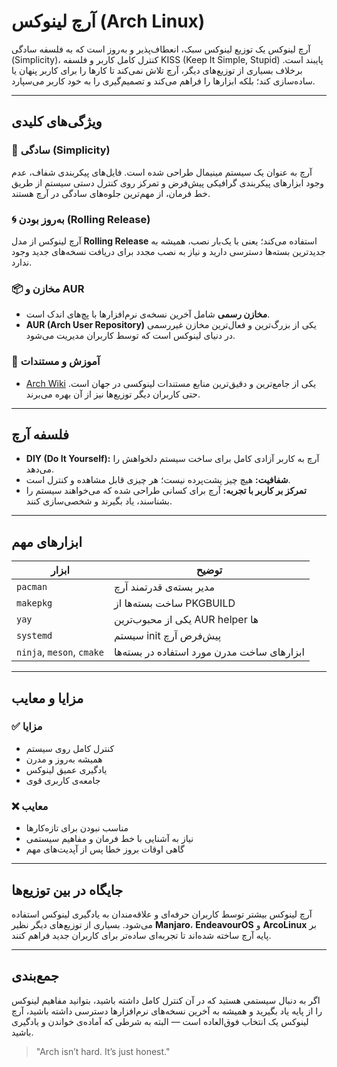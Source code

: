 # آرچ لینوکس (Arch Linux)

آرچ لینوکس یک توزیع لینوکس سبک، انعطاف‌پذیر و به‌روز است که به فلسفه سادگی (Simplicity)، کنترل کامل کاربر و فلسفه KISS (Keep It Simple, Stupid) پایبند است. برخلاف بسیاری از توزیع‌های دیگر، آرچ تلاش نمی‌کند تا کارها را برای کاربر پنهان یا ساده‌سازی کند؛ بلکه ابزارها را فراهم می‌کند و تصمیم‌گیری را به خود کاربر می‌سپارد.

---

## ویژگی‌های کلیدی

### 🎯 سادگی (Simplicity)
آرچ به عنوان یک سیستم مینیمال طراحی شده است. فایل‌های پیکربندی شفاف، عدم وجود ابزارهای پیکربندی گرافیکی پیش‌فرض و تمرکز روی کنترل دستی سیستم از طریق خط فرمان، از مهم‌ترین جلوه‌های سادگی در آرچ هستند.

### 🌀 به‌روز بودن (Rolling Release)
آرچ لینوکس از مدل **Rolling Release** استفاده می‌کند؛ یعنی با یک‌بار نصب، همیشه به جدیدترین بسته‌ها دسترسی دارید و نیاز به نصب مجدد برای دریافت نسخه‌های جدید وجود ندارد.

### 📦 مخازن و AUR
- **مخازن رسمی** شامل آخرین نسخه‌ی نرم‌افزارها با پچ‌های اندک است.
- **AUR (Arch User Repository)** یکی از بزرگ‌ترین و فعال‌ترین مخازن غیررسمی در دنیای لینوکس است که توسط کاربران مدیریت می‌شود.

### 🧠 آموزش و مستندات
- [Arch Wiki](https://wiki.archlinux.org/) یکی از جامع‌ترین و دقیق‌ترین منابع مستندات لینوکسی در جهان است. حتی کاربران دیگر توزیع‌ها نیز از آن بهره می‌برند.

---

## فلسفه آرچ

- **DIY (Do It Yourself):** آرچ به کاربر آزادی کامل برای ساخت سیستم دلخواهش را می‌دهد.
- **شفافیت:** هیچ چیز پشت‌پرده نیست؛ هر چیزی قابل مشاهده و کنترل است.
- **تمرکز بر کاربر با تجربه:** آرچ برای کسانی طراحی شده که می‌خواهند سیستم را بشناسند، یاد بگیرند و شخصی‌سازی کنند.

---

## ابزارهای مهم

| ابزار | توضیح |
|------|-------|
| `pacman` | مدیر بسته‌ی قدرتمند آرچ |
| `makepkg` | ساخت بسته‌ها از PKGBUILD |
| `yay` | یکی از محبوب‌ترین AUR helper ها |
| `systemd` | سیستم init پیش‌فرض آرچ |
| `ninja`, `meson`, `cmake` | ابزارهای ساخت مدرن مورد استفاده در بسته‌ها |

---

## مزایا و معایب

### ✅ مزایا
- کنترل کامل روی سیستم
- همیشه به‌روز و مدرن
- یادگیری عمیق لینوکس
- جامعه‌ی کاربری قوی

### ❌ معایب
- مناسب نبودن برای تازه‌کارها
- نیاز به آشنایی با خط فرمان و مفاهیم سیستمی
- گاهی اوقات بروز خطا پس از آپدیت‌های مهم

---

## جایگاه در بین توزیع‌ها

آرچ لینوکس بیشتر توسط کاربران حرفه‌ای و علاقه‌مندان به یادگیری لینوکس استفاده می‌شود. بسیاری از توزیع‌های دیگر نظیر **Manjaro**، **EndeavourOS** و **ArcoLinux** بر پایه آرچ ساخته شده‌اند تا تجربه‌ای ساده‌تر برای کاربران جدید فراهم کنند.

---

## جمع‌بندی

اگر به دنبال سیستمی هستید که در آن کنترل کامل داشته باشید، بتوانید مفاهیم لینوکس را از پایه یاد بگیرید و همیشه به آخرین نسخه‌های نرم‌افزارها دسترسی داشته باشید، آرچ لینوکس یک انتخاب فوق‌العاده است — البته به شرطی که آماده‌ی خواندن و یادگیری باشید.

> "Arch isn’t hard. It’s just honest."
